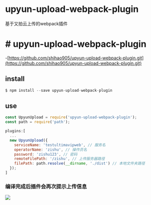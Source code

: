 # upyun-upload-webpack-plugin
基于又拍云上传的webpack插件

# # upyun-upload-webpack-plugin
  
  -[https://github.com/shihao905/upyun-upload-webpack-plugin.git](https://github.com/shihao905/upyun-upload-webpack-plugin.git)

## install

```js
$ npm install --save upyun-upload-webpack-plugin
```

## use

```js
const UpyunUpload = require('upyun-upload-webpack-plugin');
const path = require('path');

plugins:[
  ...
  new UpyunUpload({
    serviceName: 'testultimavipweb', // 服务名
    operatorName: 'zishu', // 操作员名
    password: 'zishu123', // 密码
    remoteFilePath: '/zishu', // 上传服务器路径
    filePath: path.resolve(__dirname, './dist') // 本地文件夹路径
  });
]
```

### 编译完成后插件会再次提示上传信息 
![](https://img2.ultimavip.cn/ultimavip/upyun.jpg)
